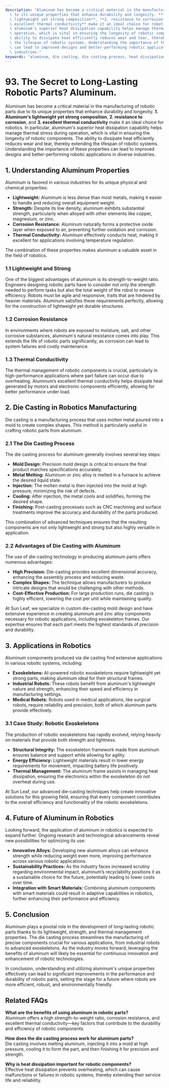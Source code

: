 ```yaml
---
description: "Aluminum has become a critical material in the manufacturing of robotic parts due\
  \ to its unique properties that enhance durability and longevity. **1. Aluminum's\
  \ lightweight yet strong composition**, **2. resistance to corrosion**, and **3.\
  \ excellent thermal conductivity** make it an ideal choice for robotics. In particular,\
  \ aluminum's superior heat dissipation capability helps manage thermal stress during\
  \ operation, which is vital in ensuring the longevity of robotic components. The\
  \ ability to dissipate heat efficiently reduces wear and tear, thereby extending\
  \ the lifespan of robotic systems. Understanding the importance of these properties\
  \ can lead to improved designs and better-performing robotic applications in diverse\
  \ industries."
keywords: "aluminum, die casting, die casting process, heat dissipation efficiency"
---
```

# 93. The Secret to Long-Lasting Robotic Parts? Aluminum.

Aluminum has become a critical material in the manufacturing of robotic parts due to its unique properties that enhance durability and longevity. **1. Aluminum's lightweight yet strong composition**, **2. resistance to corrosion**, and **3. excellent thermal conductivity** make it an ideal choice for robotics. In particular, aluminum's superior heat dissipation capability helps manage thermal stress during operation, which is vital in ensuring the longevity of robotic components. The ability to dissipate heat efficiently reduces wear and tear, thereby extending the lifespan of robotic systems. Understanding the importance of these properties can lead to improved designs and better-performing robotic applications in diverse industries.

## **1. Understanding Aluminum Properties**

Aluminum is favored in various industries for its unique physical and chemical properties:

- **Lightweight:** Aluminum is less dense than most metals, making it easier to handle and reducing overall equipment weight.
- **Strength:** Despite its low density, aluminum exhibits substantial strength, particularly when alloyed with other elements like copper, magnesium, or zinc.
- **Corrosion Resistance:** Aluminum naturally forms a protective oxide layer when exposed to air, preventing further oxidation and corrosion.
- **Thermal Conductivity:** Aluminum effectively conducts heat, making it excellent for applications involving temperature regulation.

The combination of these properties makes aluminum a valuable asset in the field of robotics. 

### **1.1 Lightweight and Strong**

One of the biggest advantages of aluminum is its strength-to-weight ratio. Engineers designing robotic parts have to consider not only the strength needed to perform tasks but also the total weight of the robot to ensure efficiency. Robots must be agile and responsive, traits that are hindered by heavier materials. Aluminum satisfies these requirements perfectly, allowing for the construction of lightweight yet durable structures.

### **1.2 Corrosion Resistance**

In environments where robots are exposed to moisture, salt, and other corrosive substances, aluminum's natural resistance comes into play. This extends the life of robotic parts significantly, as corrosion can lead to system failures and costly maintenance.

### **1.3 Thermal Conductivity**

The thermal management of robotic components is crucial, particularly in high-performance applications where part failure can occur due to overheating. Aluminum’s excellent thermal conductivity helps dissipate heat generated by motors and electronic components efficiently, allowing for better performance under load.

## **2. Die Casting in Robotics Manufacturing**

Die casting is a manufacturing process that uses molten metal poured into a mold to create complex shapes. This method is particularly useful in crafting robotic parts from aluminum. 

### **2.1 The Die Casting Process**

The die casting process for aluminum generally involves several key steps:

- **Mold Design:** Precision mold design is critical to ensure the final product matches specifications accurately.
- **Metal Melting:** Aluminum or zinc alloy is melted in a furnace to achieve the desired liquid state.
- **Injection:** The molten metal is then injected into the mold at high pressure, minimizing the risk of defects.
- **Cooling:** After injection, the metal cools and solidifies, forming the desired shape.
- **Finishing:** Post-casting processes such as CNC machining and surface treatments improve the accuracy and durability of the parts produced.

This combination of advanced techniques ensures that the resulting components are not only lightweight and strong but also highly versatile in application.

### **2.2 Advantages of Die Casting with Aluminum**

The use of die-casting technology in producing aluminum parts offers numerous advantages:

- **High Precision:** Die-casting provides excellent dimensional accuracy, enhancing the assembly process and reducing waste.
- **Complex Shapes:** The technique allows manufacturers to produce intricate designs that would be challenging with other methods.
- **Cost-Effective Production:** For large production runs, die casting is highly efficient, lowering the cost per unit while maintaining quality.

At Sun Leaf, we specialize in custom die-casting mold design and have extensive experience in creating aluminum and zinc alloy components necessary for robotic applications, including exoskeleton frames. Our expertise ensures that each part meets the highest standards of precision and durability.

## **3. Applications in Robotics**

Aluminum components produced via die casting find extensive applications in various robotic systems, including:

- **Exoskeletons:** AI-powered robotic exoskeletons require lightweight yet strong parts, making aluminum ideal for their structural frames.
- **Industrial Robots:** These robots benefit from aluminum's lightweight nature and strength, enhancing their speed and efficiency in manufacturing settings.
- **Medical Robots:** Robots used in medical applications, like surgical robots, require reliability and precision, both of which aluminum parts provide effectively.

### **3.1 Case Study: Robotic Exoskeletons**

The production of robotic exoskeletons has rapidly evolved, relying heavily on materials that provide both strength and lightness. 

- **Structural Integrity:** The exoskeleton framework made from aluminum ensures balance and support while allowing for agility.
- **Energy Efficiency:** Lightweight materials result in lower energy requirements for movement, impacting battery life positively.
- **Thermal Management:** The aluminum frame assists in managing heat dissipation, ensuring the electronics within the exoskeleton do not overheat during use.

At Sun Leaf, our advanced die-casting techniques help create innovative solutions for this growing field, ensuring that every component contributes to the overall efficiency and functionality of the robotic exoskeletons.

## **4. Future of Aluminum in Robotics**

Looking forward, the application of aluminum in robotics is expected to expand further. Ongoing research and technological advancements reveal new possibilities for optimizing its use:

- **Innovative Alloys:** Developing new aluminum alloys can enhance strength while reducing weight even more, improving performance across various robotic applications.
- **Sustainability Practices:** As the industry faces increased scrutiny regarding environmental impact, aluminum’s recyclability positions it as a sustainable choice for the future, potentially leading to lower costs over time.
- **Integration with Smart Materials:** Combining aluminum components with smart materials could result in adaptive capabilities in robotics, further enhancing their performance and efficiency.

## **5. Conclusion**

Aluminum plays a pivotal role in the development of long-lasting robotic parts thanks to its lightweight, strength, and thermal management properties. The die casting process streamlines the manufacturing of precise components crucial for various applications, from industrial robots to advanced exoskeletons. As the industry moves forward, leveraging the benefits of aluminum will likely be essential for continuous innovation and enhancement of robotic technologies.

In conclusion, understanding and utilizing aluminum's unique properties effectively can lead to significant improvements in the performance and durability of robotic parts, setting the stage for a future where robots are more efficient, robust, and environmentally friendly.

## Related FAQs

**What are the benefits of using aluminum in robotic parts?**  
Aluminum offers a high strength-to-weight ratio, corrosion resistance, and excellent thermal conductivity—key factors that contribute to the durability and efficiency of robotic components.

**How does the die casting process work for aluminum parts?**  
Die casting involves melting aluminum, injecting it into a mold at high pressure, cooling it to form the part, and then finishing it for precision and strength.

**Why is heat dissipation important for robotic components?**  
Effective heat dissipation prevents overheating, which can cause malfunctions or failures in robotic systems, thereby extending their service life and reliability.
